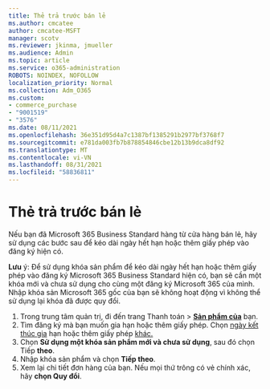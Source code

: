```yaml
---
title: Thẻ trả trước bán lẻ
ms.author: cmcatee
author: cmcatee-MSFT
manager: scotv
ms.reviewer: jkinma, jmueller
ms.audience: Admin
ms.topic: article
ms.service: o365-administration
ROBOTS: NOINDEX, NOFOLLOW
localization_priority: Normal
ms.collection: Adm_O365
ms.custom:
- commerce_purchase
- "9001519"
- "3576"
ms.date: 08/11/2021
ms.openlocfilehash: 36e351d95d4a7c1387bf1385291b2977bf3768f7
ms.sourcegitcommit: e781da003fb7b878854846cbe12b13b9dca8df92
ms.translationtype: MT
ms.contentlocale: vi-VN
ms.lasthandoff: 08/31/2021
ms.locfileid: "58836811"
---
```

# <a name="retail-prepaid-card"></a>Thẻ trả trước bán lẻ

Nếu bạn đã Microsoft 365 Business Standard hàng từ cửa hàng bán lẻ, hãy sử dụng các bước sau để kéo dài ngày hết hạn hoặc thêm giấy phép vào đăng ký hiện có.

**Lưu** ý: Để sử dụng khóa sản phẩm để kéo dài ngày hết hạn hoặc thêm giấy phép vào đăng ký Microsoft 365 Business Standard hiện có, bạn sẽ cần một khóa mới và chưa sử dụng cho cùng một đăng ký Microsoft 365 của mình. Nhập khóa sản Microsoft 365 gốc của bạn sẽ không hoạt động vì không thể sử dụng lại khóa đã được quy đổi.

1. Trong trung tâm quản trị, đi đến trang Thanh toán  >  **[Sản phẩm của](https://go.microsoft.com/fwlink/p/?linkid=842054)** bạn.
2. Tìm đăng ký mà bạn muốn gia hạn hoặc thêm giấy phép. Chọn [ngày kết thúc gia](https://go.microsoft.com/fwlink/p/?linkid=842054) hạn hoặc thêm giấy phép [khác.](https://go.microsoft.com/fwlink/p/?linkid=842054)
3. Chọn **Sử dụng một khóa sản phẩm mới và chưa sử dụng**, sau đó chọn Tiếp **theo**.
4. Nhập khóa sản phẩm và chọn **Tiếp theo**.
5. Xem lại chi tiết đơn hàng của bạn. Nếu mọi thứ trông có vẻ chính xác, hãy **chọn Quy đổi**.